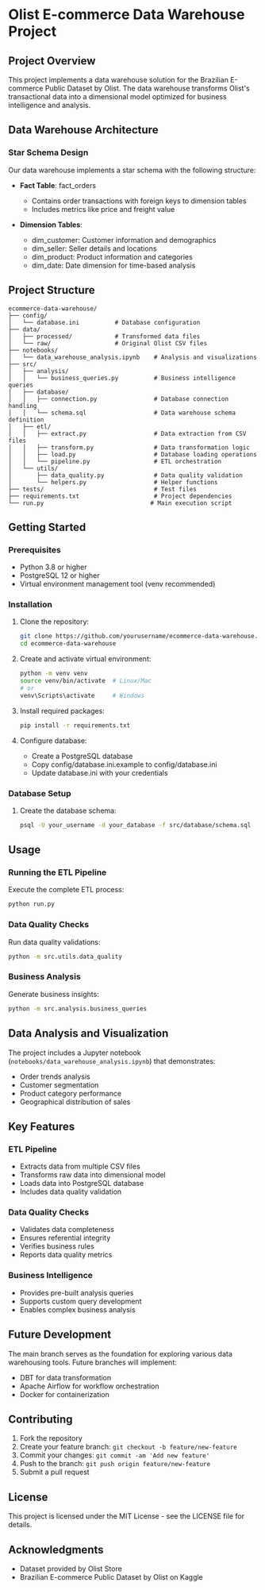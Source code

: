 # Olist E-commerce Data Warehouse Project

## Project Overview
This project implements a data warehouse solution for the Brazilian E-commerce Public Dataset by Olist. The data warehouse transforms Olist's transactional data into a dimensional model optimized for business intelligence and analysis.

## Data Warehouse Architecture

### Star Schema Design
Our data warehouse implements a star schema with the following structure:

- **Fact Table**: fact_orders
  - Contains order transactions with foreign keys to dimension tables
  - Includes metrics like price and freight value

- **Dimension Tables**:
  - dim_customer: Customer information and demographics
  - dim_seller: Seller details and locations
  - dim_product: Product information and categories
  - dim_date: Date dimension for time-based analysis

## Project Structure

```
ecommerce-data-warehouse/
├── config/
│   └── database.ini          # Database configuration
├── data/
│   ├── processed/            # Transformed data files
│   └── raw/                  # Original Olist CSV files
├── notebooks/
│   └── data_warehouse_analysis.ipynb    # Analysis and visualizations
├── src/
│   ├── analysis/
│   │   └── business_queries.py          # Business intelligence queries
│   ├── database/
│   │   ├── connection.py                # Database connection handling
│   │   └── schema.sql                   # Data warehouse schema definition
│   ├── etl/
│   │   ├── extract.py                   # Data extraction from CSV files
│   │   ├── transform.py                 # Data transformation logic
│   │   ├── load.py                      # Database loading operations
│   │   └── pipeline.py                  # ETL orchestration
│   └── utils/
│       ├── data_quality.py              # Data quality validation
│       └── helpers.py                   # Helper functions
├── tests/                               # Test files
├── requirements.txt                     # Project dependencies
└── run.py                              # Main execution script
```

## Getting Started

### Prerequisites
- Python 3.8 or higher
- PostgreSQL 12 or higher
- Virtual environment management tool (venv recommended)

### Installation
1. Clone the repository:
   ```bash
   git clone https://github.com/yourusername/ecommerce-data-warehouse.git
   cd ecommerce-data-warehouse
   ```

2. Create and activate virtual environment:
   ```bash
   python -m venv venv
   source venv/bin/activate  # Linux/Mac
   # or
   venv\Scripts\activate     # Windows
   ```

3. Install required packages:
   ```bash
   pip install -r requirements.txt
   ```

4. Configure database:
   - Create a PostgreSQL database
   - Copy config/database.ini.example to config/database.ini
   - Update database.ini with your credentials

### Database Setup
1. Create the database schema:
   ```bash
   psql -U your_username -d your_database -f src/database/schema.sql
   ```

## Usage

### Running the ETL Pipeline
Execute the complete ETL process:
```bash
python run.py
```

### Data Quality Checks
Run data quality validations:
```bash
python -m src.utils.data_quality
```

### Business Analysis
Generate business insights:
```bash
python -m src.analysis.business_queries
```

## Data Analysis and Visualization
The project includes a Jupyter notebook (`notebooks/data_warehouse_analysis.ipynb`) that demonstrates:
- Order trends analysis
- Customer segmentation
- Product category performance
- Geographical distribution of sales

## Key Features

### ETL Pipeline
- Extracts data from multiple CSV files
- Transforms raw data into dimensional model
- Loads data into PostgreSQL database
- Includes data quality validation

### Data Quality Checks
- Validates data completeness
- Ensures referential integrity
- Verifies business rules
- Reports data quality metrics

### Business Intelligence
- Provides pre-built analysis queries
- Supports custom query development
- Enables complex business analysis

## Future Development
The main branch serves as the foundation for exploring various data warehousing tools. Future branches will implement:
- DBT for data transformation
- Apache Airflow for workflow orchestration
- Docker for containerization

## Contributing
1. Fork the repository
2. Create your feature branch: `git checkout -b feature/new-feature`
3. Commit your changes: `git commit -am 'Add new feature'`
4. Push to the branch: `git push origin feature/new-feature`
5. Submit a pull request

## License
This project is licensed under the MIT License - see the LICENSE file for details.

## Acknowledgments
- Dataset provided by Olist Store
- Brazilian E-commerce Public Dataset by Olist on Kaggle